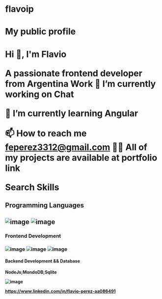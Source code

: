 # flavoip
<h1>My public profile<h1>

Hi 👋, I'm
Flavio

A passionate frontend developer from Argentina
Work
🔭 I’m currently working on
Chat

🌱 I’m currently learning
Angular

📫 How to reach me
feperez3312@gmail.com
👨‍💻 All of my projects are available at
portfolio link

Search Skills
<h2>Programming Languages<h2>

![image](https://user-images.githubusercontent.com/63319670/112313762-fb075480-8c86-11eb-9f99-3d0267ed2097.png)
![image](https://user-images.githubusercontent.com/63319670/112313811-0bb7ca80-8c87-11eb-927d-55663901f616.png)

<h3>Frontend Development<h3>

![image](https://user-images.githubusercontent.com/63319670/112313869-1c684080-8c87-11eb-886a-32b5297842d8.png)
![image](https://user-images.githubusercontent.com/63319670/112313890-225e2180-8c87-11eb-87d4-1cfe977928bc.png)
![image](https://user-images.githubusercontent.com/63319670/112313911-27bb6c00-8c87-11eb-9f5d-b489e784bce4.png)

<h4>Backend Development && Database<h4>
NodeJs;MondoDB;Sqlite
  
![image](https://user-images.githubusercontent.com/63319670/112314866-49692300-8c88-11eb-89ef-54bd519cc5b3.png)

https://www.linkedin.com/in/flavio-perez-aa086491
  






  


